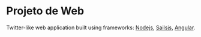 # Projeto de Web

Twitter-like web application built using frameworks: [Nodejs](https://nodejs.org), [Sailsjs](https://sailsjs.org), [Angular](https://angularjs.org).
